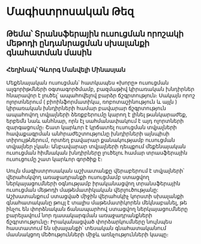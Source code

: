 # Մագիստրոսական Թեզ
## Թեմա՝ Տրանսֆերային ուսուցման որոշակի մեթոդի ընդանրացման սխալանքի գնահատման մասին
### Հեղինակ՝ Գևորգ Մանվելի Մինասյան


 <p> Մեքենայական ուսուցման՝  հատկապես «խորը» ուսուցման ալգորիթմների օգտագործմամբ, բազմաթիվ կիրառական խնդիրներ հնարավոր է լուծել՝ ապահովելով բարձր ճշգրտություն։ Սակայն որոշ ոլորտներում ( բիոինֆորմատիկա, ռոբոտաշինություն և այլն ) կիրառական խնդիրների համար բավարար ճշգրտություն ապահովող տվյալների ձեռքբերումը կարող է լինել թանկարաժեք, երբեմն նաև անհնար, որն էլ սահմանափակում է այդ ոլորտների զարգացումը։ Շատ կարևոր է կրճատել ուսուցման տվյալների հավաքագրման անհրաժեշտությունը խնդիրների այնպիսի տիրույթներում, որտեղ բավարար քանակությամբ ուսուցման տվյալներ չկան։ Անբավարար տվյալների դեպքում մեքենայական ուսուցման հիմնական խնդիրները լուծելու համար տրասֆերային ուսուցումը շատ կարևոր գործիք է։</p>
  
<p> Սույն մագիստրոսական աշխատանքը վերաբերում է տվյալների՝ վերահսկվող առաջադրանքի ուսուցմամբ ստացվող ներկայացումների օգնությամբ իրականացվող տրանսֆերային ուսուցման մեթոդի մաթեմատիկական վերլուծությանը:  Աշխատանքում ստացված միջին վերահսկիչ կորստի սխալանքի գնահատականը թույլ է տալիս մաթեմատիկորեն մեկնաբանել, թե ինչու են փորձնական ճանապարհով ստացվող ներկայացումները բարելավում  նոր դասակարգման առաջադրանքների ճշգրտությունը։ Իրականացված փորձարկումները նույնպես հաստատում են սխալանքի՝ տեսական գնահատականում մասնակցող մեծությունների միջև առնչությունների կապը։</p>
